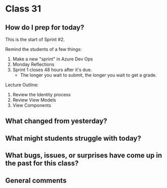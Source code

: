 # Class 31

## How do I prep for today?
This is the start of Sprint #2. 

Remind the students of a few things:
1. Make a new "sprint" in Azure Dev Ops
2. Monday Reflections
3. Sprint 1 closes 48 hours after it's due. 
   - The longer you wait to submit, the longer you wait to get a grade. 

Lecture Outline:
1. Review the Identity process
2. Review View Models
3. View Components

## What changed from yesterday? 

## What might students struggle with today?  

## What bugs, issues, or surprises have come up in the past for this class?

## General comments